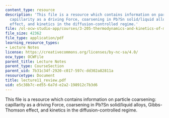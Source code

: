 ```yaml
---
content_type: resource
description: 'This file is a resource which contains information on particle coarsening:
  capillarity as a driving Force, coarsening in Pb?Sn solid/liquid alloys, Gibbs-Thomson
  effect, and kinetics in the diffusion-controlled regime.'
file: /ol-ocw-studio-app/courses/3-205-thermodynamics-and-kinetics-of-materials-fall-2006/e5c38b7ced556a7de2a2198912c7b3d6_lecture11_review.pdf
file_size: 42362
file_type: application/pdf
learning_resource_types:
- Lecture Notes
license: https://creativecommons.org/licenses/by-nc-sa/4.0/
ocw_type: OCWFile
parent_title: Lecture Notes
parent_type: CourseSection
parent_uid: 7b31c34f-2920-c017-597c-dd302a82811a
resourcetype: Document
title: lecture11_review.pdf
uid: e5c38b7c-ed55-6a7d-e2a2-198912c7b3d6
---
```

This file is a resource which contains information on particle coarsening: capillarity as a driving Force, coarsening in Pb?Sn solid/liquid alloys, Gibbs-Thomson effect, and kinetics in the diffusion-controlled regime.